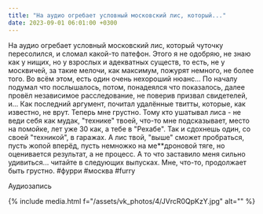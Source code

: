 ```yaml
---
title: "На аудио огребает условный московский лис, который..."
date: 2023-09-01 06:01:00 +0300
---
```


На аудио огребает условный московский лис, который чуточку пересолился, и сломал какой-то патефон.
Этого я не одобряю, не знаю как у нищих, но у взрослых и адекватных существ, то есть, не у москвичей, за такие мелочи, как максимум, пожурят немного, не более того.
Во всём этом, есть один очень нехороший нюанс... По началу подумал что послышалось, потом, понадеялся что показалось, далее провёл независимое расследование, не поверив призвал свидетелей, и... Как последний аргумент, почитал удалённые твитты, которые, как известно, не врут.
Теперь мне грустно.
Тому кто ушатывал лиса - не веди себя как мудак, "технике" твоей, что-то мне подсказывает, место на помойке, лет уже 30 как, а тебе в "Рехабе". Так и сдохнешь один, со своей "техникой", в гаражах. А лис твой, "выше" сможет пробраться, пусть жопой вперёд, пусть немножко на ме**дроновой тяге, но оценивается результат, а не процесс.
А то что заставило меня сильно удивиться... читайте в следующих выпусках. Мне, что-то, продолжает быть грустно.
#фурри #москва #furry

Аудиозапись

{% include media.html f="/assets/vk_photos/4/JVrcR0QpKzY.jpg" alt="" %}
